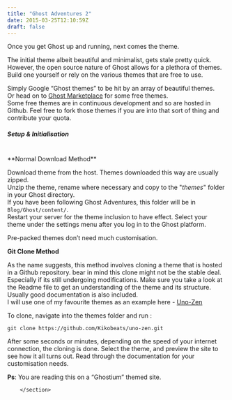 ```yaml
---
title: "Ghost Adventures 2"
date: 2015-03-25T12:10:59Z
draft: false
---
```


<section class="post-content">
            <p>Once you get Ghost up and running, next comes the theme.</p>
<p>The initial theme albeit beautiful and minimalist, gets stale pretty quick. However, the open source nature  of Ghost allows for a plethora of themes. Build one yourself or rely on the various themes that are free to use.</p>
<p>Simply Google “Ghost themes” to be hit by an array of beautiful themes.<br>
Or head on to <a href="http://marketplace.ghost.org/themes/free/">Ghost Marketplace</a> for some free themes.<br>
Some free themes are in continuous development and so are hosted in Github. Feel free to fork those themes if you are into that sort of thing and contribute your quota.</p>
<h5 id="setupinitialisation">Setup &amp; Initialisation</h5>
<br>
**Normal Download Method**
<p>Download theme from the host. Themes downloaded this way are usually zipped.<br>
Unzip the theme, rename where necessary and copy to the "<em>themes</em>" folder in your Ghost directory.<br>
If you have been following Ghost Adventures, this folder will be in<br>
<code>Blog/Ghost/content/</code>.<br>
Restart your server for the theme inclusion to have effect. Select your theme under the settings menu after you log in to the Ghost platform.</p>
<p>Pre-packed themes don’t need much customisation.</p>
<p><strong>Git Clone Method</strong></p>
<p>As the name suggests, this method involves cloning a theme that is hosted in a Github repository. bear in mind this clone might not be the stable deal. Especially if its still undergoing modifications. Make sure you take a look at the Readme file to get an understanding of the theme and its structure. Usually good documentation is also  included.<br>
I will use one of my favourite themes as an example here - <a href="https://github.com/Kikobeats/uno-zen">Uno-Zen</a></p>
<p>To clone, navigate into the themes folder and run :</p>
<p><code>git clone https://github.com/Kikobeats/uno-zen.git</code></p>
<p>After some seconds or minutes, depending on the speed of your internet connection, the cloning is done. Select the theme, and preview the site to see how it all turns out. Read through the documentation for your customisation needs.</p>
<p><strong>Ps</strong>: You are reading this on a “Ghostium” themed site.</p>

        </section>